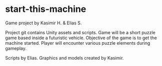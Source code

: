 # start-this-machine
 Game project by Kasimir H. & Elias S.

Project git contains Unity assets and scripts.
Game will be a short puzzle game based inside a futuristic vehicle. Objective of the game is to get the machine started. Player will encounter various puzzle elements during gameplay.

Scripts by Elias.
Graphics and models created by Kasimir.